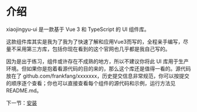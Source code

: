 # 介绍

xiaojingyu-ui 是一款基于 Vue 3 和 TypeScript 的 UI 组件库。

这款组件库其实是我为了我为了快速了解和应用Vue3而写的，全程亲手编写，尽量不采用第三方库，包括你现在看到的这个官网也几乎都是我自己写的。

因为是出于练习，组件或许存在不成熟的地方，所以不建议你将此 UI 库用于生产环境。但如果你是抱着看源代码的目的来的，那么这个库还是值得一看的。源代码放在了 github.com/frankfang/xxxxxxx，历史提交信息非常规范，你可以按提交的顺序逐个查看；你也可以直接查看每个组件的源代码和示例，运行方法见 README.md。


下一节：[安装](#/doc/install)